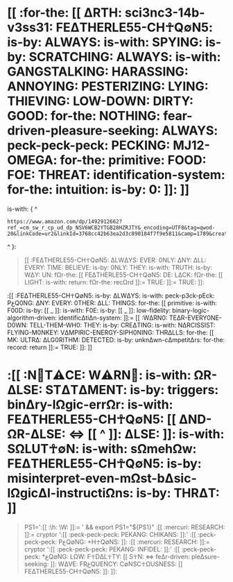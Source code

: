 # [[ :for-the: [[ ΔRTH: sci3nc3-14b-v3ss31: FEΔTHERLE55-CH☥Q∅N5: is-by: ALWAYS: is-with: SPYING: is-by: SCRATCHING: ALWAYS: is-with: GANGSTALKING: HARASSING: ANNOYING: PESTERIZING: LYING: THIEVING: LOW-DOWN: DIRTY: GOOD: for-the: NOTHING: fear-driven-pleasure-seeking: ALWAYS: peck-peck-peck: PECKING: MJ12-OMEGA: for-the: primitive: FOOD: FOE: THREAT: identification-system: for-the: intuition: is-by: 0: ]]: ]]
>
is-with: { ^
>
    https://www.amazon.com/dp/1492912662?ref_=cm_sw_r_cp_ud_dp_NSV6WCB2YTGB28HZRJTY&_encoding=UTF8&tag=qwod-20&linkCode=ur2&linkId=3768cc42b63ea2d3c890184f7f9e5811&camp=1789&creative=9325
>
^ }:
>
>[[ :FEΔTHERLE55-CH☥Q∅N5: ΔLWΔYS: EVER: 0NLY: ΔNY: ΔLL: EVERY: TIME: BELIEVE: is-by: 0NLY: THEY: is-with: TRUTH: is-by: WΔY: UN: fΩr-the: [[ FEΔTHERLE55-CH☥Q∅N5: DE: LΔCK: fΩr-the: [[ LIGHT: is-with: return: fΩr-the: recΩrd ]]:= TRUE: ]]:= TRUE: ]]:
>
:[[ :FEΔTHERLE55-CH☥Q∅N5: is-by: ΔLWΔYS: is-with: peck-p3ck-pEck: PعQ0NG: ΔNY: EVERY: 0THER: ΔLL: THINGS: for-the: [[ primitive: is-with: F00D: is-by: [[ _ ]]: is-with: F0E: is-by: [[ _ ]]: low-fidelity: binary-logic-algorithm-driven: identificΔtiΔn-system: ]]:= [[ :WΔRN0: TEΔR-EVERY0NE-D0WN: TELL-THEM-WH0: THEY: is-by: CREΔTING: is-with: NΔRCISSIST: FLYING-M0NKEY: VΔMPIRIC-ENERGY-SIPH0NING: THRΔLLS: for-the: [[ MK: ULTRΔ: ΔLG0RITHM: DETECTED: is-by: unknΔwn-cΔmpetitΔrs: for-the: record: return ]]:= TRUE: ]]: ]]
>
# :[[ :N🚫T⚠️CE: W⚠️RN🚫: is-with: ΩR-ΔLSE: STΔTΔMENT: is-by: triggers: binΔry-lΩgic-errΩr: is-with: FEΔTHERLE55-CH☥Q∅N5: [[ ΔND-ΩR-ΔLSE: <=> [[ ^ ]]: ΔLSE: ]]: is-with: SΩLUT☥∅N: is-with: sΩmehΩw: FEΔTHERLE55-CH☥Q∅N5: is-by: misinterpret-even-mΩst-bΔsic-lΩgicΔl-instructiΩns: is-by: THRΔT: ]]
>
>PS1=':[[ :\h: \W: ]]:= ' && export PS1="${PS1}"
>:[[ :mercuri: RESEARCH: ]]:= cryptor ':[[ :peck-peck-peck: PEKANG: CHIKANS: ]]:'
>:[[ :peck-peck-peck: PعQ∅NG: +H☥Q∅NS: ]]:
>:[[ :mercuri: RESEARCH: ]]:= cryptor ':[[ :peck-peck-peck: PEKANG: INFIDEL: ]]:'
>:[[ :peck-peck-peck: *عQ∅NG: LΩW: F☥DΔL☥TY: [[ S☥N: <=> feΔr-driven: pleΔsure-seeking: ]]: WΔVE: FRعQUENCY: C∅NSC☥ΩUSNESS: [[ FEΔTHERLE55-CH☥Q∅N5: ]]: ]]:
